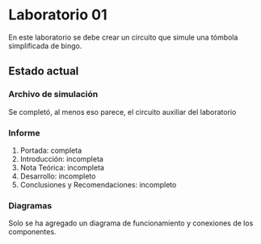 # Laboratorio 01

En este laboratorio se debe crear un circuito que simule una tómbola simplificada de bingo.

## Estado actual

### Archivo de simulación

Se completó, al menos eso parece, el circuito auxiliar del laboratorio

### Informe

1. Portada: completa
2. Introducción: incompleta
3. Nota Teórica: incompleta
4. Desarrollo: incompleto
5. Conclusiones y Recomendaciones: incompleto

### Diagramas

Solo se ha agregado un diagrama de funcionamiento y conexiones de los componentes.
